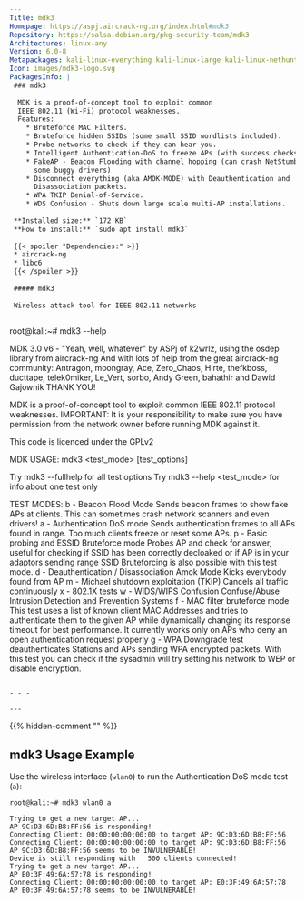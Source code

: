 ```yaml
---
Title: mdk3
Homepage: https://aspj.aircrack-ng.org/index.html#mdk3
Repository: https://salsa.debian.org/pkg-security-team/mdk3
Architectures: linux-any
Version: 6.0-8
Metapackages: kali-linux-everything kali-linux-large kali-linux-nethunter kali-tools-802-11 kali-tools-wireless 
Icon: images/mdk3-logo.svg
PackagesInfo: |
 ### mdk3
 
  MDK is a proof-of-concept tool to exploit common
  IEEE 802.11 (Wi-Fi) protocol weaknesses.
  Features:
    * Bruteforce MAC Filters.
    * Bruteforce hidden SSIDs (some small SSID wordlists included).
    * Probe networks to check if they can hear you.
    * Intelligent Authentication-DoS to freeze APs (with success checks).
    * FakeAP - Beacon Flooding with channel hopping (can crash NetStumbler and
      some buggy drivers)
    * Disconnect everything (aka AMOK-MODE) with Deauthentication and
      Disassociation packets.
    * WPA TKIP Denial-of-Service.
    * WDS Confusion - Shuts down large scale multi-AP installations.
 
 **Installed size:** `172 KB`  
 **How to install:** `sudo apt install mdk3`  
 
 {{< spoiler "Dependencies:" >}}
 * aircrack-ng
 * libc6 
 {{< /spoiler >}}
 
 ##### mdk3
 
 Wireless attack tool for IEEE 802.11 networks
 
 ```
 root@kali:~# mdk3 --help
 
 MDK 3.0 v6 - "Yeah, well, whatever"
 by ASPj of k2wrlz, using the osdep library from aircrack-ng
 And with lots of help from the great aircrack-ng community:
 Antragon, moongray, Ace, Zero_Chaos, Hirte, thefkboss, ducttape,
 telek0miker, Le_Vert, sorbo, Andy Green, bahathir and Dawid Gajownik
 THANK YOU!
 
 MDK is a proof-of-concept tool to exploit common IEEE 802.11 protocol weaknesses.
 IMPORTANT: It is your responsibility to make sure you have permission from the
 network owner before running MDK against it.
 
 This code is licenced under the GPLv2
 
 MDK USAGE:
 mdk3 <interface> <test_mode> [test_options]
 
 Try mdk3 --fullhelp for all test options
 Try mdk3 --help <test_mode> for info about one test only
 
 TEST MODES:
 b   - Beacon Flood Mode
       Sends beacon frames to show fake APs at clients.
       This can sometimes crash network scanners and even drivers!
 a   - Authentication DoS mode
       Sends authentication frames to all APs found in range.
       Too much clients freeze or reset some APs.
 p   - Basic probing and ESSID Bruteforce mode
       Probes AP and check for answer, useful for checking if SSID has
       been correctly decloaked or if AP is in your adaptors sending range
       SSID Bruteforcing is also possible with this test mode.
 d   - Deauthentication / Disassociation Amok Mode
       Kicks everybody found from AP
 m   - Michael shutdown exploitation (TKIP)
       Cancels all traffic continuously
 x   - 802.1X tests
 w   - WIDS/WIPS Confusion
       Confuse/Abuse Intrusion Detection and Prevention Systems
 f   - MAC filter bruteforce mode
       This test uses a list of known client MAC Addresses and tries to
       authenticate them to the given AP while dynamically changing
       its response timeout for best performance. It currently works only
       on APs who deny an open authentication request properly
 g   - WPA Downgrade test
       deauthenticates Stations and APs sending WPA encrypted packets.
       With this test you can check if the sysadmin will try setting his
       network to WEP or disable encryption.
 ```
 
 - - -
 
---
```

{{% hidden-comment "<!--Do not edit anything above this line-->" %}}

## mdk3 Usage Example

Use the wireless interface (`wlan0`) to run the Authentication DoS mode test (`a`):

```
root@kali:~# mdk3 wlan0 a

Trying to get a new target AP...
AP 9C:D3:6D:B8:FF:56 is responding!
Connecting Client: 00:00:00:00:00:00 to target AP: 9C:D3:6D:B8:FF:56
Connecting Client: 00:00:00:00:00:00 to target AP: 9C:D3:6D:B8:FF:56
AP 9C:D3:6D:B8:FF:56 seems to be INVULNERABLE!
Device is still responding with   500 clients connected!
Trying to get a new target AP...
AP E0:3F:49:6A:57:78 is responding!
Connecting Client: 00:00:00:00:00:00 to target AP: E0:3F:49:6A:57:78
AP E0:3F:49:6A:57:78 seems to be INVULNERABLE!
```
